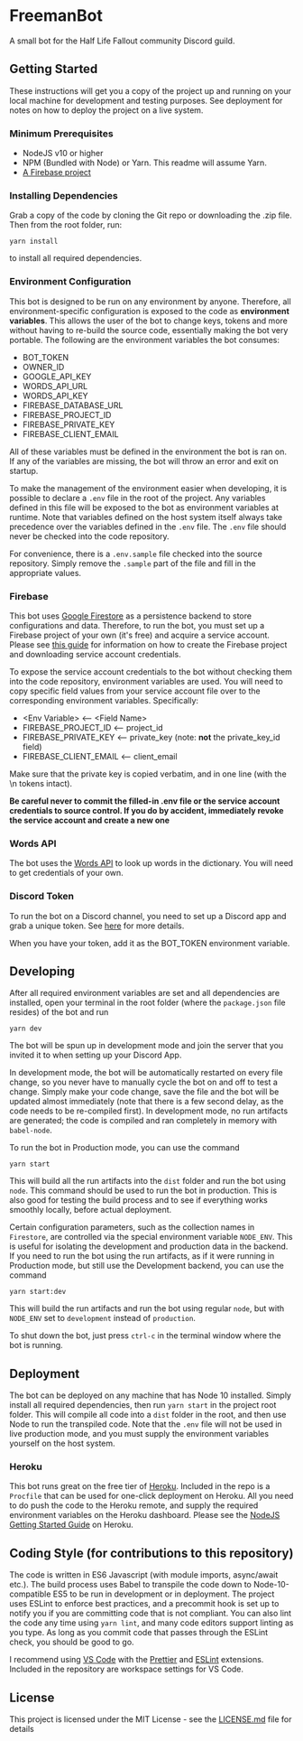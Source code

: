 # FreemanBot

A small bot for the Half Life Fallout community Discord guild.

## Getting Started

These instructions will get you a copy of the project up and running on your local machine for development and testing purposes. See deployment for notes on how to deploy the project on a live system.

### Minimum Prerequisites

- NodeJS v10 or higher
- NPM (Bundled with Node) or Yarn. This readme will assume Yarn.
- [A Firebase project](https://firebase.google.com/)

### Installing Dependencies

Grab a copy of the code by cloning the Git repo or downloading the .zip file. Then from the root folder, run:

```
yarn install
```

to install all required dependencies.

### Environment Configuration

This bot is designed to be run on any environment by anyone. Therefore, all environment-specific configuration is exposed to the code as **environment variables**. This allows the user of the bot to change keys, tokens and more without having to re-build the source code, essentially making the bot very portable. The following are the environment variables the bot consumes:

- BOT_TOKEN
- OWNER_ID
- GOOGLE_API_KEY
- WORDS_API_URL
- WORDS_API_KEY
- FIREBASE_DATABASE_URL
- FIREBASE_PROJECT_ID
- FIREBASE_PRIVATE_KEY
- FIREBASE_CLIENT_EMAIL

All of these variables must be defined in the environment the bot is ran on. If any of the variables are missing, the bot will throw an error and exit on startup.

To make the management of the environment easier when developing, it is possible to declare a `.env` file in the root of the project. Any variables defined in this file will be exposed to the bot as environment variables at runtime. Note that variables defined on the host system itself always take precedence over the variables defined in the `.env` file. The `.env` file should never be checked into the code repository.

For convenience, there is a `.env.sample` file checked into the source repository. Simply remove the `.sample` part of the file and fill in the appropriate values.

### Firebase

This bot uses [Google Firestore](https://firebase.google.com/docs/firestore/) as a persistence backend to store configurations and data. Therefore, to run the bot, you must set up a Firebase project of your own (it's free) and acquire a service account. Please see [this guide](https://firebase.google.com/docs/admin/setup#add_firebase_to_your_app) for information on how to create the Firebase project and downloading service account credentials.

To expose the service account credentials to the bot without checking them into the code repository, environment variables are used. You will need to copy specific field values from your service account file over to the corresponding environment variables. Specifically:

- \<Env Variable\> <-- \<Field Name\>
- FIREBASE_PROJECT_ID <-- project_id
- FIREBASE_PRIVATE_KEY <-- private_key (note: **not** the private_key_id field)
- FIREBASE_CLIENT_EMAIL <-- client_email

Make sure that the private key is copied verbatim, and in one line (with the \n tokens intact).

**Be careful never to commit the filled-in .env file or the service account credentials to source control. If you do by accident, immediately revoke the service account and create a new one**

### Words API

The bot uses the [Words API](https://www.wordsapi.com/) to look up words in the dictionary. You will need to get credentials of your own.

### Discord Token

To run the bot on a Discord channel, you need to set up a Discord app and grab a unique token. See [here](https://github.com/reactiflux/discord-irc/wiki/Creating-a-discord-bot-&-getting-a-token) for more details.

When you have your token, add it as the BOT_TOKEN environment variable.

## Developing

After all required environment variables are set and all dependencies are installed, open your terminal in the root folder (where the `package.json` file resides) of the bot and run

```
yarn dev
```

The bot will be spun up in development mode and join the server that you invited it to when setting up your Discord App.

In development mode, the bot will be automatically restarted on every file change, so you never have to manually cycle the bot on and off to test a change. Simply make your code change, save the file and the bot will be updated almost immediately (note that there is a few second delay, as the code needs to be re-compiled first). In development mode, no run artifacts are generated; the code is compiled and ran completely in memory with `babel-node`.

To run the bot in Production mode, you can use the command

```
yarn start
```

This will build all the run artifacts into the `dist` folder and run the bot using `node`. This command should be used to run the bot in production. This is also good for testing the build process and to see if everything works smoothly locally, before actual deployment.

Certain configuration parameters, such as the collection names in `Firestore`, are controlled via the special environment variable `NODE_ENV`. This is useful for isolating the development and production data in the backend. If you need to run the bot using the run artifacts, as if it were running in Production mode, but still use the Development backend, you can use the command

```
yarn start:dev
```

This will build the run artifacts and run the bot using regular `node`, but with `NODE_ENV` set to `development` instead of `production`.

To shut down the bot, just press `ctrl-c` in the terminal window where the bot is running.

## Deployment

The bot can be deployed on any machine that has Node 10 installed. Simply install all required dependencies, then run `yarn start` in the project root folder. This will compile all code into a `dist` folder in the root, and then use Node to run the transpiled code. Note that the `.env` file will not be used in live production mode, and you must supply the environment variables yourself on the host system.

### Heroku

This bot runs great on the free tier of [Heroku](https://www.heroku.com/home). Included in the repo is a `Procfile` that can be used for one-click deployment on Heroku. All you need to do push the code to the Heroku remote, and supply the required environment variables on the Heroku dashboard. Please see the [NodeJS Getting Started Guide](https://devcenter.heroku.com/articles/getting-started-with-nodejs) on Heroku.

## Coding Style (for contributions to this repository)

The code is written in ES6 Javascript (with module imports, async/await etc.). The build process uses Babel to transpile the code down to Node-10-compatible ES5 to be run in development or in deployment. The project uses ESLint to enforce best practices, and a precommit hook is set up to notify you if you are committing code that is not compliant. You can also lint the code any time using `yarn lint`, and many code editors support linting as you type. As long as you commit code that passes through the ESLint check, you should be good to go.

I recommend using [VS Code](https://code.visualstudio.com/) with the [Prettier](https://github.com/prettier/prettier-vscode) and [ESLint](https://marketplace.visualstudio.com/items?itemName=dbaeumer.vscode-eslint) extensions. Included in the repository are workspace settings for VS Code.

## License

This project is licensed under the MIT License - see the [LICENSE.md](LICENSE.md) file for details
